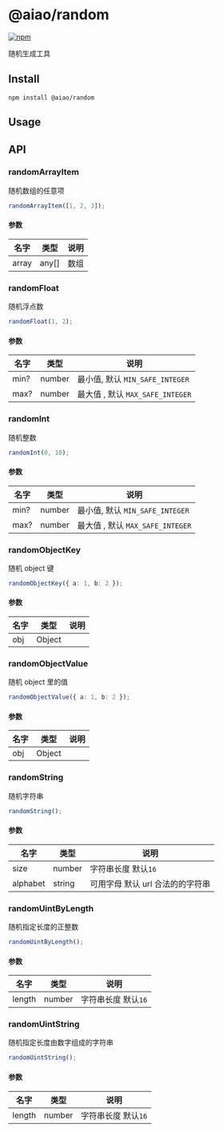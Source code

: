# @aiao/random

[![npm](https://img.shields.io/npm/v/@aiao/random?style=flat-square)](https://www.npmjs.com/@aiao/random)

随机生成工具

## Install

```console
npm install @aiao/random
```

## Usage

## API

### randomArrayItem

随机数组的任意项

```typescript
randomArrayItem([1, 2, 3]);
```

#### 参数

| 名字    | 类型    | 说明 |
| ----- | ----- | -- |
| array | any[] | 数组 |

### randomFloat

随机浮点数

```typescript
randomFloat(1, 2);
```

#### 参数

| 名字   | 类型     | 说明                          |
| ---- | ------ | --------------------------- |
| min? | number | 最小值, 默认 `MIN_SAFE_INTEGER`  |
| max? | number | 最大值 , 默认 `MAX_SAFE_INTEGER` |

### randomInt

随机整数

```typescript
randomInt(0, 10);
```

#### 参数

| 名字   | 类型     | 说明                          |
| ---- | ------ | --------------------------- |
| min? | number | 最小值, 默认 `MIN_SAFE_INTEGER`  |
| max? | number | 最大值 , 默认 `MAX_SAFE_INTEGER` |

### randomObjectKey

随机 object 键

```typescript
randomObjectKey({ a: 1, b: 2 });
```

#### 参数

| 名字  | 类型     | 说明 |
| --- | ------ | -- |
| obj | Object |    |

### randomObjectValue

随机 object 里的值

```typescript
randomObjectValue({ a: 1, b: 2 });
```

#### 参数

| 名字  | 类型     | 说明 |
| --- | ------ | -- |
| obj | Object |    |

### randomString

随机字符串

```typescript
randomString();
```

#### 参数

| 名字       | 类型     | 说明                  |
| -------- | ------ | ------------------- |
| size     | number | 字符串长度 默认`16`        |
| alphabet | string | 可用字母 默认 url 合法的的字符串 |

### randomUintByLength

随机指定长度的正整数

```typescript
randomUintByLength();
```

#### 参数

| 名字     | 类型     | 说明           |
| ------ | ------ | ------------ |
| length | number | 字符串长度 默认`16` |

### randomUintString

随机指定长度由数字组成的字符串

```typescript
randomUintString();
```

#### 参数

| 名字     | 类型     | 说明           |
| ------ | ------ | ------------ |
| length | number | 字符串长度 默认`16` |
